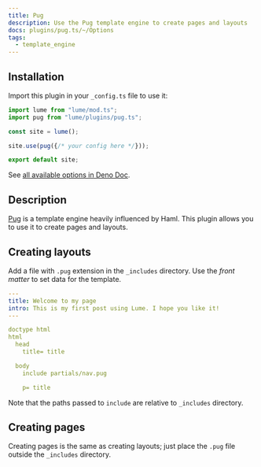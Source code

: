 ```yaml
---
title: Pug
description: Use the Pug template engine to create pages and layouts
docs: plugins/pug.ts/~/Options
tags:
  - template_engine
---
```


## Installation

Import this plugin in your `_config.ts` file to use it:

```js
import lume from "lume/mod.ts";
import pug from "lume/plugins/pug.ts";

const site = lume();

site.use(pug({/* your config here */}));

export default site;
```

See
[all available options in Deno Doc](https://doc.deno.land/https/deno.land/x/lume/plugins/pug.ts/~/Options).

## Description

[Pug](https://pugjs.org/) is a template engine heavily influenced by Haml. This
plugin allows you to use it to create pages and layouts.

## Creating layouts

Add a file with `.pug` extension in the `_includes` directory. Use the _front
matter_ to set data for the template.

```yml
---
title: Welcome to my page
intro: This is my first post using Lume. I hope you like it!
---

doctype html
html
  head
    title= title

  body
    include partials/nav.pug

    p= title
```

Note that the paths passed to `include` are relative to `_includes` directory.

## Creating pages

Creating pages is the same as creating layouts; just place the `.pug` file
outside the `_includes` directory.
